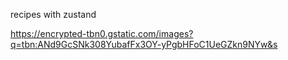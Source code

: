 recipes with zustand

https://encrypted-tbn0.gstatic.com/images?q=tbn:ANd9GcSNk308YubafFx3OY-yPgbHFoC1UeGZkn9NYw&s